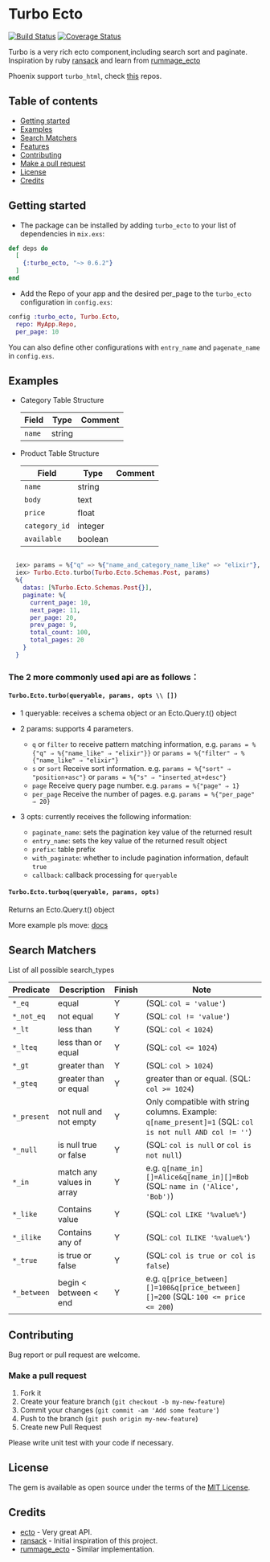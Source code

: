 
# Turbo Ecto

[![Build Status](https://travis-ci.org/zven21/turbo_ecto.svg?branch=master)](https://travis-ci.org/zven21/turbo_ecto)
[![Coverage Status](https://coveralls.io/repos/github/zven21/turbo_ecto/badge.svg)](https://coveralls.io/github/zven21/turbo_ecto)

Turbo is a very rich ecto component,including search sort and paginate. Inspiration by ruby [ransack](https://github.com/activerecord-hackery/ransack) and learn from [rummage_ecto](https://github.com/aditya7iyengar/rummage_ecto)

Phoenix support `turbo_html`, check [this](https://github.com/zven21/turbo_html) repos.

## Table of contents

* [Getting started](#getting-started)
* [Examples](#examples)
* [Search Matchers](#search-matchers)
* [Features](#features)
* [Contributing](#contributing)
* [Make a pull request](#make-a-pull-request)
* [License](#license)
* [Credits](#credits)

## Getting started

* The package can be installed by adding `turbo_ecto` to your list of dependencies in `mix.exs`:

```elixir
def deps do
  [
    {:turbo_ecto, "~> 0.6.2"}
  ]
end
```

* Add the Repo of your app and the desired per_page to the `turbo_ecto` configuration in `config.exs`:

```elixir
config :turbo_ecto, Turbo.Ecto,
  repo: MyApp.Repo,
  per_page: 10
```

You can also define other configurations with `entry_name` and `pagenate_name` in `config.exs`.

## Examples

* Category Table Structure

    |  Field | Type | Comment |
    | ------------- | ------------- | --------- |
    | `name`  | string  |  |

* Product Table Structure

    |  Field | Type | Comment |
    | ------------- | ------------- | --------- |
    | `name`  | string  |  |
    | `body` | text |  |
    | `price` | float |  |
    | `category_id` | integer | |
    | `available` | boolean |  |

```elixir

  iex> params = %{"q" => %{"name_and_category_name_like" => "elixir"}, "s" => "inserted_at+asc", "page" = 0, "per_page" => 20}
  iex> Turbo.Ecto.turbo(Turbo.Ecto.Schemas.Post, params)
  %{
    datas: [%Turbo.Ecto.Schemas.Post{}],
    paginate: %{
      current_page: 10,
      next_page: 11,
      per_page: 20,
      prev_page: 9,
      total_count: 100,
      total_pages: 20
    }
  }
```

### The 2 more commonly used api are as follows：

#### `Turbo.Ecto.turbo(queryable, params, opts \\ [])`

* 1 queryable: receives a schema object or an Ecto.Query.t() object

* 2 params: supports 4 parameters.
  - `q` or `filter` to receive pattern matching information, e.g. ```params = %{"q" ⇒ %{"name_like" ⇒ "elixir"}}``` or ```params = %{"filter" ⇒ %{"name_like" ⇒ "elixir"}```
  - `s` or `sort` Receive sort information. e.g. ```params = %{"sort" ⇒ "position+asc"}``` or ```params = %{"s" ⇒ "inserted_at+desc"}```
  - `page` Receive query page number. e.g. ```params = %{"page" ⇒ 1}```
  - `per_page` Receive the number of pages. e.g. ```params = %{"per_page" ⇒ 20}```

* 3 opts: currently receives the following information:
  - `paginate_name`: sets the pagination key value of the returned result
  - `entry_name`: sets the key value of the returned result object
  - `prefix`: table prefix
  - `with_paginate`: whether to include pagination information, default `true`
  - `callback`: callback processing for `queryable`

#### `Turbo.Ecto.turboq(queryable, params, opts)`

Returns an Ecto.Query.t() object

More example pls move: [docs](https://hexdocs.pm/turbo_ecto/api-reference.html)

## Search Matchers

List of all possible search_types

| Predicate | Description | Finish | Note
| ------------- | ------------- |-------- |-------- |
| `*_eq`  | equal  | Y | (SQL: `col = 'value'`) |
| `*_not_eq` | not equal | Y | (SQL: `col != 'value'`) |
| `*_lt` | less than | Y | (SQL: `col < 1024`) |
| `*_lteq` | less than or equal | Y |  (SQL: `col <= 1024`) |
| `*_gt` | greater than | Y | (SQL: `col > 1024`) |
| `*_gteq` | greater than or equal | Y | greater than or equal. (SQL: `col >= 1024`) |
| `*_present` | not null and not empty | Y | Only compatible with string columns. Example: `q[name_present]=1` (SQL: `col is not null AND col != ''`) |
| `*_null` | is null true or false | Y | (SQL: `col is null` or `col is not null`) |
| `*_in` | match any values in array | Y | e.g. `q[name_in][]=Alice&q[name_in][]=Bob` (SQL: `name in ('Alice', 'Bob')`)|
| `*_like` | Contains value | Y | (SQL: `col LIKE '%value%'`) |
| `*_ilike` | Contains any of | Y | (SQL: `col ILIKE '%value%'`) |
| `*_true` | is true or false | Y | (SQL: `col is true or col is false`) |
| `*_between`| begin < between < end | Y | e.g. `q[price_between][]=100&q[price_between][]=200` (SQL: `100 <= price <= 200`) |

## Contributing

Bug report or pull request are welcome.

### Make a pull request

1. Fork it
2. Create your feature branch (`git checkout -b my-new-feature`)
3. Commit your changes (`git commit -am 'Add some feature'`)
4. Push to the branch (`git push origin my-new-feature`)
5. Create new Pull Request

Please write unit test with your code if necessary.

## License

The gem is available as open source under the terms of the [MIT License](http://opensource.org/licenses/MIT).


## Credits

* [ecto](https://github.com/elixir-ecto/ecto) - Very great API.
* [ransack](https://github.com/activerecord-hackery/ransack) - Initial inspiration of this project.
* [rummage_ecto](https://github.com/aditya7iyengar/rummage_ecto) - Similar implementation.